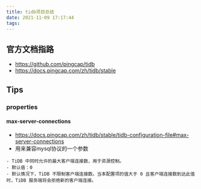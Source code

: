 ```yaml
---
title: tidb项目总结
date: 2021-11-09 17:17:44
tags:
---
```

## 官方文档指路
- https://github.com/pingcap/tidb
- https://docs.pingcap.com/zh/tidb/stable



## Tips

### properties
#### max-server-connections
- https://docs.pingcap.com/zh/tidb/stable/tidb-configuration-file#max-server-connections
- 用来兼容mysql协议的一个参数
```
- TiDB 中同时允许的最大客户端连接数，用于资源控制。
- 默认值：0
- 默认情况下，TiDB 不限制客户端连接数。当本配置项的值大于 0 且客户端连接数到达此值时，TiDB 服务端将会拒绝新的客户端连接。
```